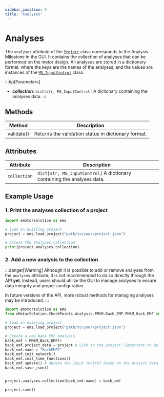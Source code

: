 ```yaml
---
sidebar_position: 9
title: "Analyses"
---
```

# Analyses

The `analyses` attribute of the [`Project`](/docs/api/Project/) class corresponds to the Analysis Milestone in the GUI. It contains the collection of analyses that can be performed on the motor design. All analyses are stored in a dictionary format, where the keys are the names of the analyses, and the values are instances of the [`MS_InputControl`](/docs/api/Analyses/InputControl) class.

:::tip[Parameters]
- **_collection_**: `dict[str, MS_InputControl]` A dictionary containing the analyses data.
:::

## Methods
| Method | Description |
|--------|-------------|
| validate() | Returns the validation status in dictionary format. |

## Attributes
| Attribute | Description |
|---|---|
| `collection` | `dict[str, MS_InputControl]` A dictionary containing the analyses data. |

## Example Usage
### 1. Print the analyses collection of a project
```python
import emotorsolution as ems

# load an existing project
project = ems.load_project("path/to/your/project.json")

# Access the analyses collection
print(project.analyses.collection)
```

### 2. Add a new analysis to the collection
:::danger[Warning]
Although it is possible to add or remove analyses from the `analyses` attribute, it is not recommended to do so directly through the API **yet**. Instead, users should utilize the GUI to manage analyses to ensure data integrity and proper configuration.

In future versions of the API, more robust methods for managing analyses may be introduced.
:::
```python
import emotorsolution as ems
from eMotorSolution.CheckPoints.Analysis.PMSM.Back_EMF.PMSM_Back_EMF import PMSM_Back_EMF

# load an existing project
project = ems.load_project("path/to/your/project.json")

# Create a new Back EMF analysis
back_emf = PMSM_Back_EMF()
back_emf.project_data = project # Link to the project (important to be added immediately after creation)
back_emf.name = "BackEMF2"
back_emf.init_network()
back_emf.init_time_functions()
back_emf.update() # Update the input control based on the project data (e.g., materials, stator winding, rotor speed, etc.)
back_emf.save_json()


project.analyses.collection[back_emf.name] = back_emf

project.save()
```